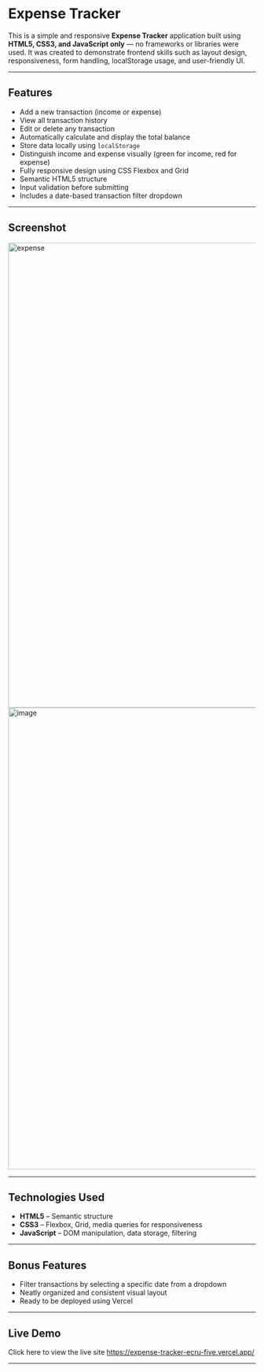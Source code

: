# Expense Tracker

This is a simple and responsive **Expense Tracker** application built using **HTML5, CSS3, and JavaScript only** — no frameworks or libraries were used. It was created to demonstrate frontend skills such as layout design, responsiveness, form handling, localStorage usage, and user-friendly UI.

---

## Features

- Add a new transaction (income or expense)
- View all transaction history
- Edit or delete any transaction
- Automatically calculate and display the total balance
- Store data locally using `localStorage`
- Distinguish income and expense visually (green for income, red for expense)
- Fully responsive design using CSS Flexbox and Grid
- Semantic HTML5 structure
- Input validation before submitting
- Includes a date-based transaction filter dropdown

---

## Screenshot

<img width="944" alt="expense" src="https://github.com/user-attachments/assets/d4eba2a1-cf60-40fa-af2c-57a7ee030532" />
<img width="938" alt="image" src="https://github.com/user-attachments/assets/bdf5a7fa-c43e-416c-8954-c530ea570996" />

---

## Technologies Used

- **HTML5** – Semantic structure
- **CSS3** – Flexbox, Grid, media queries for responsiveness
- **JavaScript** – DOM manipulation, data storage, filtering

---

## Bonus Features

- Filter transactions by selecting a specific date from a dropdown
- Neatly organized and consistent visual layout
- Ready to be deployed using Vercel

---

## Live Demo

Click here to view the live site
https://expense-tracker-ecru-five.vercel.app/

---





